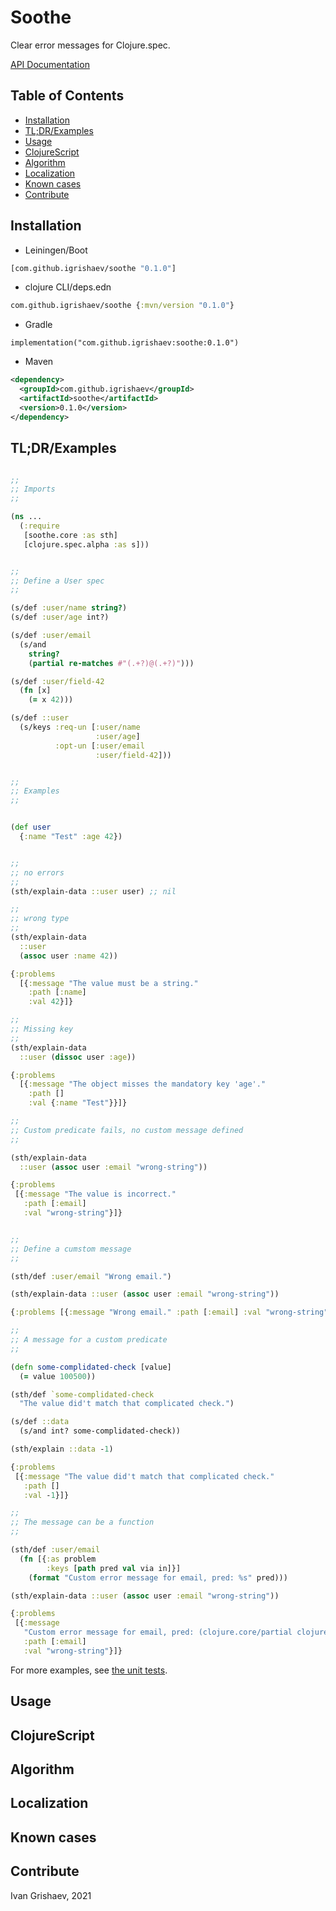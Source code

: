 # Soothe

Clear error messages for Clojure.spec.

[API Documentation](https://igrishaev.github.io/soothe/)

## Table of Contents

<!-- toc -->

- [Installation](#installation)
- [TL;DR/Examples](#tldrexamples)
- [Usage](#usage)
- [ClojureScript](#clojurescript)
- [Algorithm](#algorithm)
- [Localization](#localization)
- [Known cases](#known-cases)
- [Contribute](#contribute)

<!-- tocstop -->

## Installation


- Leiningen/Boot

~~~clojure
[com.github.igrishaev/soothe "0.1.0"]
~~~

- clojure CLI/deps.edn

~~~clojure
com.github.igrishaev/soothe {:mvn/version "0.1.0"}
~~~

- Gradle

~~~
implementation("com.github.igrishaev:soothe:0.1.0")
~~~

- Maven

~~~xml
<dependency>
  <groupId>com.github.igrishaev</groupId>
  <artifactId>soothe</artifactId>
  <version>0.1.0</version>
</dependency>
~~~

## TL;DR/Examples

~~~clojure

;;
;; Imports
;;

(ns ...
  (:require
   [soothe.core :as sth]
   [clojure.spec.alpha :as s]))


;;
;; Define a User spec
;;

(s/def :user/name string?)
(s/def :user/age int?)

(s/def :user/email
  (s/and
    string?
    (partial re-matches #"(.+?)@(.+?)")))

(s/def :user/field-42
  (fn [x]
    (= x 42)))

(s/def ::user
  (s/keys :req-un [:user/name
                   :user/age]
          :opt-un [:user/email
                   :user/field-42]))


;;
;; Examples
;;


(def user
  {:name "Test" :age 42})


;;
;; no errors
;;
(sth/explain-data ::user user) ;; nil

;;
;; wrong type
;;
(sth/explain-data
  ::user
  (assoc user :name 42))

{:problems
  [{:message "The value must be a string."
    :path [:name]
    :val 42}]}

;;
;; Missing key
;;
(sth/explain-data
  ::user (dissoc user :age))

{:problems
  [{:message "The object misses the mandatory key 'age'."
    :path []
    :val {:name "Test"}}]}

;;
;; Custom predicate fails, no custom message defined
;;

(sth/explain-data
  ::user (assoc user :email "wrong-string"))

{:problems
 [{:message "The value is incorrect."
   :path [:email]
   :val "wrong-string"}]}


;;
;; Define a cumstom message
;;

(sth/def :user/email "Wrong email.")

(sth/explain-data ::user (assoc user :email "wrong-string"))

{:problems [{:message "Wrong email." :path [:email] :val "wrong-string"}]}

;;
;; A message for a custom predicate
;;

(defn some-complidated-check [value]
  (= value 100500))

(sth/def `some-complidated-check
  "The value did't match that complicated check.")

(s/def ::data
  (s/and int? some-complidated-check))

(sth/explain ::data -1)

{:problems
 [{:message "The value did't match that complicated check."
   :path []
   :val -1}]}

;;
;; The message can be a function
;;

(sth/def :user/email
  (fn [{:as problem
        :keys [path pred val via in]}]
    (format "Custom error message for email, pred: %s" pred)))

(sth/explain-data ::user (assoc user :email "wrong-string"))

{:problems
 [{:message
   "Custom error message for email, pred: (clojure.core/partial clojure.core/re-matches #\"(.+?)@(.+?)\")"
   :path [:email]
   :val "wrong-string"}]}
~~~

[tests]: blob/master/test/soothe/core_test.cljc

For more examples, see [the unit tests][tests].

## Usage

## ClojureScript

## Algorithm

## Localization

## Known cases

## Contribute

Ivan Grishaev, 2021

